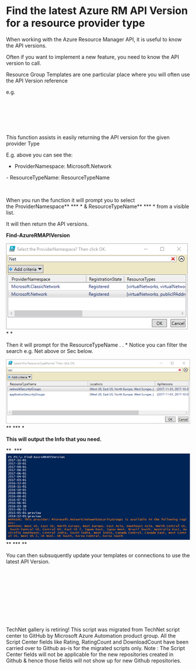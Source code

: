 ﻿Find the latest Azure RM API Version for a resource provider type
=================================================================

            

When working with the Azure Resource Manager API, it is useful to know the API versions.


Often if you want to implement a new feature, you need to know the API version to call.


Resource Group Templates are one particular place where you will often use the API Version reference


e.g.


 

 

 


This function assists in easily returning the API version for the given provider Type 


E.g. above you can see the:


- ProviderNamespace: Microsoft.Network


- ResourceTypeName: ResourceTypeName


 


When you run the function it will prompt you to select the ProviderNamespace** *** * & ResourceTypeName** *** * from a visible list.


It will then return the API versions.


**Find-AzureRMAPIVersion**


![Image](https://github.com/azureautomation/find-the-latest-azure-rm-api-version-for-a-resource-provider-type/raw/master/providernamespace.png)* *


Then it will prompt for the ResourceTypeName . . * Notice you can filter the search e.g. Net above or Sec below.


![Image](https://github.com/azureautomation/find-the-latest-azure-rm-api-version-for-a-resource-provider-type/raw/master/resourcetypename.png)** *** *


**This will output the Info that you need.**


**  *** ![Image](https://github.com/azureautomation/find-the-latest-azure-rm-api-version-for-a-resource-provider-type/raw/master/apiversions.png)** *** **


You can then subsuquently update your templates or connections to use the latest API Version.


 

 

 


 

 

        
    
TechNet gallery is retiring! This script was migrated from TechNet script center to GitHub by Microsoft Azure Automation product group. All the Script Center fields like Rating, RatingCount and DownloadCount have been carried over to Github as-is for the migrated scripts only. Note : The Script Center fields will not be applicable for the new repositories created in Github & hence those fields will not show up for new Github repositories.
